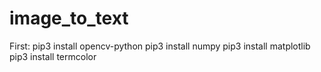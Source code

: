 # image_to_text
First:
pip3 install opencv-python
pip3 install numpy
pip3 install matplotlib
pip3 install termcolor
